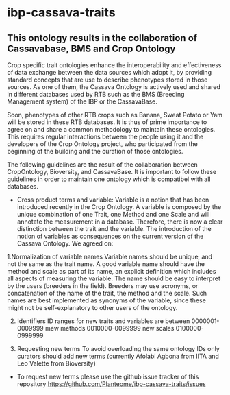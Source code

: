 # ibp-cassava-traits

This ontology results in the collaboration of Cassavabase, BMS and Crop Ontology
-------------------------------


Crop specific trait ontologies enhance the interoperability and effectiveness of data exchange between the data sources which adopt it, 
by providing standard concepts that are use to describe phenotypes stored in those sources. 
As one of them, the Cassava Ontology is actively used and shared in different databases used by RTB 
such as the BMS (Breeding Management system) of the IBP or the CassavaBase. 

Soon, phenotypes of other RTB crops such as Banana, Sweat Potato or Yam will be stored in these RTB databases. 
It is thus of prime importance to agree on and share a common methodology to maintain these ontologies.
This requires regular interactions between the people using it and the developers of the Crop Ontology project, 
who participated from the beginning of the building and the curation of those ontologies.


The following guidelines are the result of the collaboration between CropOntology, Bioversity, and CassavaBase.
It is important to follow these guidelines in order to maintain one ontology which is compatibel with all databases.


 - Cross product terms and variable:
Variable is a notion that has been introduced recently in the Crop Ontology. 
A variable is composed by the unique combination of one Trait, one Method and one Scale and will annotate the measurement in a database. 
Therefore, there is now a clear distinction between the trait and the variable. 
The introduction of the notion of variables as consequences on the current version of the Cassava Ontology. 
We agreed on:


1.Normalization of variable names
 Variable names should be unique, and not the same as the trait name. 
 A good variable name should have the method and scale as part of its name, 
 an explicit definition which includes all aspects of measuring the variable.
 The name should be easy to interpret by the users (breeders in the field). 
 Breeders may use acronyms, or concatenation of the name of the trait, the method and the scale. Such names are best implemented as synonyms of the variable, since these might not be self-explanatory to other users of the ontology.

2. Identifiers
 ID ranges for new traits and variables are between 0000001-0009999
 mew methods 0010000-0099999
 new scales  0100000-0999999
 
3. Requesting new terms
 To avoid overloading the same ontology IDs only curators should add new terms (currently Afolabi Agbona from IITA and Leo Valette from Bioversity)
 * To request new terms please use the github issue tracker of this repository  https://github.com/Planteome/ibp-cassava-traits/issues



